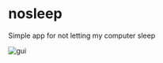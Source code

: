 # nosleep

Simple app for not letting my computer sleep

![gui](https://user-images.githubusercontent.com/17130832/41308820-46ac0ce4-6e7d-11e8-801c-4c05aa8bb964.png)